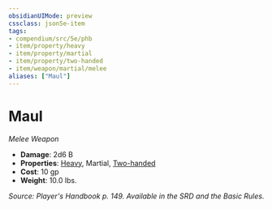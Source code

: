```yaml
---
obsidianUIMode: preview
cssclass: json5e-item
tags:
- compendium/src/5e/phb
- item/property/heavy
- item/property/martial
- item/property/two-handed
- item/weapon/martial/melee
aliases: ["Maul"]
---
```

# Maul
*Melee Weapon*  

- **Damage**: 2d6 B
- **Properties**: [Heavy](/compendium/rules/item-properties.md#Heavy), Martial, [Two-handed](/compendium/rules/item-properties.md#Two-handed)
- **Cost**: 10 gp
- **Weight**: 10.0 lbs.

*Source: Player's Handbook p. 149. Available in the SRD and the Basic Rules.*